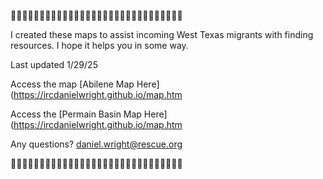 🫎🫎🫎🫎🫎🫎🫎🫎🫎🫎🫎🫎🫎🫎🫎🫎🫎🫎🫎🫎🫎🫎🫎🫎🫎🫎🫎🫎🫎🫎

I created these maps to assist incoming West Texas migrants with finding resources. I hope it helps you in some way. 

Last updated 1/29/25

Access the map [Abilene Map Here] (https://ircdanielwright.github.io/map.htm

Access the [Permain Basin Map Here] (https://ircdanielwright.github.io/map.htm 

Any questions? 
daniel.wright@rescue.org

🫎🫎🫎🫎🫎🫎🫎🫎🫎🫎🫎🫎🫎🫎🫎🫎🫎🫎🫎🫎🫎🫎🫎🫎🫎🫎🫎🫎🫎🫎
